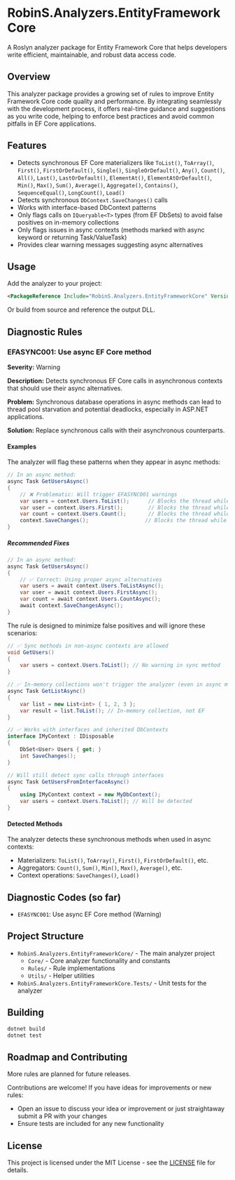 # RobinS.Analyzers.EntityFrameworkCore

A Roslyn analyzer package for Entity Framework Core that helps developers write efficient, maintainable, and robust data access code.

## Overview

This analyzer package provides a growing set of rules to improve Entity Framework Core code quality and performance. By integrating seamlessly with the development process, it offers real-time guidance and suggestions as you write code, helping to enforce best practices and avoid common pitfalls in EF Core applications.

## Features

- Detects synchronous EF Core materializers like `ToList()`, `ToArray()`, `First()`, `FirstOrDefault()`, `Single()`, `SingleOrDefault()`, `Any()`, `Count()`, `All()`, `Last()`, `LastOrDefault()`, `ElementAt()`, `ElementAtOrDefault()`, `Min()`, `Max()`, `Sum()`, `Average()`, `Aggregate()`, `Contains()`, `SequenceEqual()`, `LongCount()`, `Load()`
- Detects synchronous `DbContext.SaveChanges()` calls
- Works with interface-based DbContext patterns
- Only flags calls on `IQueryable<T>` types (from EF DbSets) to avoid false positives on in-memory collections
- Only flags issues in async contexts (methods marked with async keyword or returning Task/ValueTask)
- Provides clear warning messages suggesting async alternatives

## Usage

Add the analyzer to your project:

```xml
<PackageReference Include="RobinS.Analyzers.EntityFrameworkCore" Version="1.0.0" PrivateAssets="all" />
```

Or build from source and reference the output DLL.

## Diagnostic Rules

### EFASYNC001: Use async EF Core method

**Severity:** Warning

**Description:** Detects synchronous EF Core calls in asynchronous contexts that should use their async alternatives.

**Problem:** Synchronous database operations in async methods can lead to thread pool starvation and potential deadlocks, especially in ASP.NET applications.

**Solution:** Replace synchronous calls with their asynchronous counterparts.

#### Examples

The analyzer will flag these patterns when they appear in async methods:

```csharp
// In an async method:
async Task GetUsersAsync()
{
    // ❌ Problematic: Will trigger EFASYNC001 warnings
    var users = context.Users.ToList();      // Blocks the thread while querying
    var user = context.Users.First();        // Blocks the thread while querying
    var count = context.Users.Count();       // Blocks the thread while querying
    context.SaveChanges();                  // Blocks the thread while saving
}
```

##### Recommended Fixes

```csharp
// In an async method:
async Task GetUsersAsync()
{
    // ✅ Correct: Using proper async alternatives
    var users = await context.Users.ToListAsync();
    var user = await context.Users.FirstAsync();
    var count = await context.Users.CountAsync();
    await context.SaveChangesAsync();
}
```

The rule is designed to minimize false positives and will ignore these scenarios:

```csharp
// ✅ Sync methods in non-async contexts are allowed
void GetUsers()
{
    var users = context.Users.ToList(); // No warning in sync method
}

// ✅ In-memory collections won't trigger the analyzer (even in async methods)
async Task GetListAsync()
{
    var list = new List<int> { 1, 2, 3 };
    var result = list.ToList(); // In-memory collection, not EF
}

// ✅ Works with interfaces and inherited DbContexts
interface IMyContext : IDisposable
{
    DbSet<User> Users { get; }
    int SaveChanges();
}

// Will still detect sync calls through interfaces
async Task GetUsersFromInterfaceAsync()
{
    using IMyContext context = new MyDbContext();
    var users = context.Users.ToList(); // Will be detected
}
```

#### Detected Methods

The analyzer detects these synchronous methods when used in async contexts:
- Materializers: `ToList()`, `ToArray()`, `First()`, `FirstOrDefault()`, etc.
- Aggregators: `Count()`, `Sum()`, `Min()`, `Max()`, `Average()`, etc.
- Context operations: `SaveChanges()`, `Load()`

## Diagnostic Codes (so far)

- `EFASYNC001`: Use async EF Core method (Warning)

## Project Structure

- `RobinS.Analyzers.EntityFrameworkCore/` - The main analyzer project
  - `Core/` - Core analyzer functionality and constants
  - `Rules/` - Rule implementations
  - `Utils/` - Helper utilities
- `RobinS.Analyzers.EntityFrameworkCore.Tests/` - Unit tests for the analyzer

## Building

```bash
dotnet build
dotnet test
```

## Roadmap and Contributing

More rules are planned for future releases.

Contributions are welcome! If you have ideas for improvements or new rules:
- Open an issue to discuss your idea or improvement or just straightaway submit a PR with your changes
- Ensure tests are included for any new functionality

## License

This project is licensed under the MIT License - see the [LICENSE](LICENSE) file for details.
